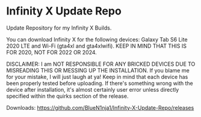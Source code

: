# Infinity X Update Repo
Update Repository for my Infinity X Builds.

You can download Infinity X for the following devices: Galaxy Tab S6 Lite 2020 LTE and Wi-Fi (gta4xl and gta4xlwifi). KEEP IN MIND THAT THIS IS FOR 2020, NOT FOR 2022 OR 2024. 

DISCLAIMER: I am NOT RESPONSIBLE FOR ANY BRICKED DEVICES DUE TO MISREADING THIS OR MESSING UP THE INSTALLATION. If you blame me for your mistake, I will just laugh at ya! Keep in mind that each device has been properly tested before uploading. If there's something wrong with the device after installation, it's almost certainly user error unless directly specified within the quirks section of the release.

Downloads:
https://github.com/BlueN1nja1/Infinity-X-Update-Repo/releases
